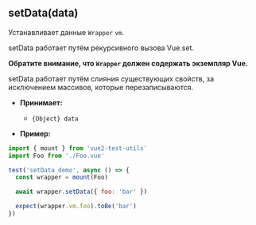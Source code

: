 ## setData(data)

Устанавливает данные `Wrapper` `vm`.

setData работает путём рекурсивного вызова Vue.set.

**Обратите внимание, что `Wrapper` должен содержать экземпляр Vue.**

setData работает путём слияния существующих свойств, за исключением массивов, которые перезаписываются.

- **Принимает:**

  - `{Object} data`

- **Пример:**

```js
import { mount } from 'vue2-test-utils'
import Foo from './Foo.vue'

test('setData demo', async () => {
  const wrapper = mount(Foo)

  await wrapper.setData({ foo: 'bar' })

  expect(wrapper.vm.foo).toBe('bar')
})
```
